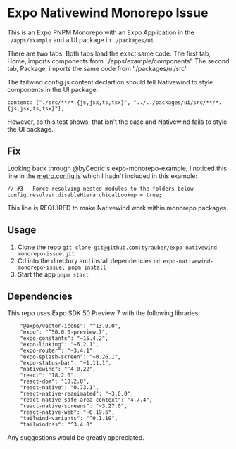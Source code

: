 # Expo Nativewind Monorepo Issue

This is an Expo PNPM Monorepo with an Expo Application in the `./apps/example` and a UI package in `./packages/ui`.

There are two tabs. Both tabs load the exact same code. The first tab, Home, imports components from './apps/example/components'. The second tab, Package, imports the same code from './packages/ui/src'

The tailwind.config.js content declartion should tell Nativewind to style components in the UI package.
 
 ```content: ["./src/**/*.{js,jsx,ts,tsx}", "../../packages/ui/src/**/*.{js,jsx,ts,tsx}"],```

However, as this test shows, that isn't the case and Nativewind fails to style the UI package.

## Fix

Looking back through @byCedric's expo-monorepo-example, I noticed this line in the [metro.config.js](https://github.com/byCedric/expo-monorepo-example/blob/main/apps/mobile/metro.config.js#L13C1-L14C50) which I hadn't included in this example:

```
// #3 - Force resolving nested modules to the folders below
config.resolver.disableHierarchicalLookup = true;
```

This line is REQUIRED to make Nativewind work within monorepo packages.

## Usage

1. Clone the repo `git clone git@github.com:tyrauber/expo-nativewind-monorepo-issue.git`
2. Cd into the directory and install dependencies `cd expo-nativewind-monorepo-issue; pnpm install`
3. Start the app `pnpm start`

## Dependencies

This repo uses Expo SDK 50 Preview 7 with the following libraries:

```
    "@expo/vector-icons": "^13.0.0",
    "expo": "^50.0.0-preview.7",
    "expo-constants": "~15.4.2",
    "expo-linking": "~6.2.1",
    "expo-router": "~3.4.1",
    "expo-splash-screen": "~0.26.1",
    "expo-status-bar": "~1.11.1",
    "nativewind": "^4.0.22",
    "react": "18.2.0",
    "react-dom": "18.2.0",
    "react-native": "0.73.1",
    "react-native-reanimated": "~3.6.0",
    "react-native-safe-area-context": "4.7.4",
    "react-native-screens": "~3.27.0",
    "react-native-web": "~0.19.6",
    "tailwind-variants": "^0.1.19",
    "tailwindcss": "^3.4.0"
  ```

Any suggestions would be greatly appreciated.